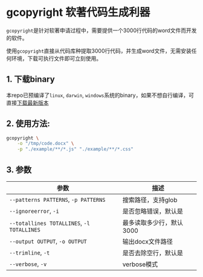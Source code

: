 # gcopyright 软著代码生成利器

`gcopyright`是针对软著申请过程中，需要提供一个3000行代码的word文件而开发的软件。

使用`gcopyright`直接从代码库种提取3000行代码，并生成word文件，无需安装任何环境，下载可执行文件即可立刻使用。

## 1. 下载binary

本repo已预编译了`linux`, `darwin`, `windows`系统的binary，如果不想自行编译，可直接[下载最新版本]((https://github.com/enix223/gcopyright/releases/))

## 2. 使用方法:

```bash
gcopyright \
    -o "/tmp/code.docx" \
    -p "./example/**/*.js" "./example/**/*.css"
```

## 3. 参数

| 参数 | 描述 |
|-|-|
| `--patterns PATTERNS`, `-p PATTERNS` | 搜索路径，支持glob |
| `--ignoreerror`, `-i`  | 是否忽略错误，默认是 |
| `--totallines TOTALLINES`, `-l TOTALLINES` | 最多读取多少行，默认3000  |
| `--output OUTPUT`, `-o OUTPUT` | 输出docx文件路径|
| `--trimline`, `-t`  | 是否去除空行，默认是|
| `--verbose`, `-v` | verbose模式 |